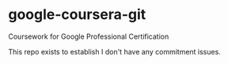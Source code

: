# google-coursera-git
Coursework for Google Professional Certification

This repo exists to establish I don't have any commitment issues.
